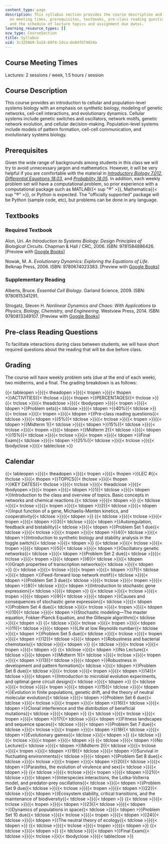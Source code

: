 ```yaml
---
content_type: page
description: This syllabus section provides the course description and information
  on meeting times, prerequisites, textbooks, pre-class reading questions, grading,
  and the schedule of lecture topics and assignment due dates.
learning_resource_types: []
ocw_type: CourseSection
title: Syllabus
uid: 3c325069-5a18-60f4-2dca-6e84fb74034a
---
```

## Course Meeting Times

Lectures: 2 sessions / week, 1.5 hours / session 

## Course Description

This course provides an introduction to cellular and population-level systems biology with an emphasis on synthetic biology, modeling of genetic networks, cell-cell interactions, and evolutionary dynamics. Cellular systems include genetic switches and oscillators, network motifs, genetic network evolution, and cellular decision-making. Population-level systems include models of pattern formation, cell-cell communication, and evolutionary systems biology.

## Prerequisites

Given the wide range of backgrounds among students in this class we will try to avoid unnecessary jargon and mathematics. However, it will be very helpful if you are comfortable with the material in [_Introductory Biology 7.012_](/courses/7-012-introduction-to-biology-fall-2004), [_Differential Equations 18.03_](/courses/18-03-differential-equations-spring-2010), and [_Probability 18.05_](/courses/18-05-introduction-to-probability-and-statistics-spring-2014). In addition, each weekly problem set will have a computational problem, so prior experience with a computational package such as MATLAB{{< sup "®" >}}, Mathematica{{< sup "®" >}}, or Python is expected. The "officially supported" package will be Python (sample code, etc), but problems can be done in any language.

## Textbooks

### Required Textbook

Alon, Uri. _An Introduction to Systems Biology: Design Principles of Biological Circuits_. Chapman & Hall / CRC, 2006. ISBN: 9781584886426. \[Preview with [Google Books](http://books.google.com/books?id=tcxCkIxzCO4C&pg=PAfrontcover)\]

Nowak, M. A. _Evolutionary Dynamics: Exploring the Equations of Life_. Belknap Press, 2006. ISBN: 9780674023383. \[Preview with [Google Books](http://books.google.com/books?id=YXrIRDuAbE0C&pg=PAfrontcover#v=onepage)\]

### Supplementary Reading

Alberts, Bruce. _Essential Cell Biology_. Garland Science, 2009. ISBN: 9780815341291.

Strogatz, Steven H. _Nonlinear Dynamics and Chaos: With Applications to Physics, Biology, Chemistry, and Engineering_. Westview Press, 2014. ISBN: 9780813349107. \[Preview with [Google Books](http://books.google.com/books?id=jeFVDgAAQBAJ&pg=PAfrontcover)\]

## Pre-class Reading Questions

To facilitate interactions during class between students, we will have short required questions about the reading that will be due before class.

## Grading

The course will have weekly problem sets (due at the end of each week), two midterms, and a final. The grading breakdown is as follows:

{{< tableopen >}}{{< theadopen >}}{{< tropen >}}{{< thopen >}}ACTIVITIES{{< thclose >}}{{< thopen >}}PERCENTAGES{{< thclose >}}{{< trclose >}}{{< theadclose >}}{{< tbodyopen >}}{{< tropen >}}{{< tdopen >}}Problem sets{{< tdclose >}}{{< tdopen >}}40%{{< tdclose >}}{{< trclose >}}{{< tropen >}}{{< tdopen >}}Pre-class reading questions{{< tdclose >}}{{< tdopen >}}5%{{< tdclose >}}{{< trclose >}}{{< tropen >}}{{< tdopen >}}Midterm 1{{< tdclose >}}{{< tdopen >}}15%{{< tdclose >}}{{< trclose >}}{{< tropen >}}{{< tdopen >}}Midterm 2{{< tdclose >}}{{< tdopen >}}15%{{< tdclose >}}{{< trclose >}}{{< tropen >}}{{< tdopen >}}Final Exam{{< tdclose >}}{{< tdopen >}}25%{{< tdclose >}}{{< trclose >}}{{< tbodyclose >}}{{< tableclose >}}

## Calendar

{{< tableopen >}}{{< theadopen >}}{{< tropen >}}{{< thopen >}}LEC #{{< thclose >}}{{< thopen >}}TOPICS{{< thclose >}}{{< thopen >}}KEY DATES{{< thclose >}}{{< trclose >}}{{< theadclose >}}{{< tbodyopen >}}{{< tropen >}}{{< tdopen >}}1{{< tdclose >}}{{< tdopen >}}Introduction to the class and overview of topics. Basic concepts in networks and chemical reactions.{{< tdclose >}}{{< tdopen >}} {{< tdclose >}}{{< trclose >}}{{< tropen >}}{{< tdopen >}}2{{< tdclose >}}{{< tdopen >}}Input function of a gene, Michaelis-Menten kinetics, and cooperativity{{< tdclose >}}{{< tdopen >}} {{< tdclose >}}{{< trclose >}}{{< tropen >}}{{< tdopen >}}3{{< tdclose >}}{{< tdopen >}}Autoregulation, feedback and bistability{{< tdclose >}}{{< tdopen >}}Problem Set 1 due{{< tdclose >}}{{< trclose >}}{{< tropen >}}{{< tdopen >}}4{{< tdclose >}}{{< tdopen >}}Introduction to synthetic biology and stability analysis in the toggle switch{{< tdclose >}}{{< tdopen >}} {{< tdclose >}}{{< trclose >}}{{< tropen >}}{{< tdopen >}}5{{< tdclose >}}{{< tdopen >}}Oscillatory genetic networks{{< tdclose >}}{{< tdopen >}}Problem Set 2 due{{< tdclose >}}{{< trclose >}}{{< tropen >}}{{< tdopen >}}6{{< tdclose >}}{{< tdopen >}}Graph properties of transcription networks{{< tdclose >}}{{< tdopen >}} {{< tdclose >}}{{< trclose >}}{{< tropen >}}{{< tdopen >}}7{{< tdclose >}}{{< tdopen >}}Feed-forward loop network motif{{< tdclose >}}{{< tdopen >}}Problem Set 3 due{{< tdclose >}}{{< trclose >}}{{< tropen >}}{{< tdopen >}}8{{< tdclose >}}{{< tdopen >}}Introduction to stochastic gene expression{{< tdclose >}}{{< tdopen >}} {{< tdclose >}}{{< trclose >}}{{< tropen >}}{{< tdopen >}}9{{< tdclose >}}{{< tdopen >}}Causes and consequences of stochastic gene expression{{< tdclose >}}{{< tdopen >}}Problem Set 4 due{{< tdclose >}}{{< trclose >}}{{< tropen >}}{{< tdopen >}}10{{< tdclose >}}{{< tdopen >}}Stochastic modeling—The master equation, Fokker-Planck Equation, and the Gillespie algorithm{{< tdclose >}}{{< tdopen >}} {{< tdclose >}}{{< trclose >}}{{< tropen >}}{{< tdopen >}}11{{< tdclose >}}{{< tdopen >}}Life at low Reynolds number{{< tdclose >}}{{< tdopen >}}Problem Set 5 due{{< tdclose >}}{{< trclose >}}{{< tropen >}}{{< tdopen >}}12{{< tdclose >}}{{< tdopen >}}Robustness and bacterial chemotaxis{{< tdclose >}}{{< tdopen >}} {{< tdclose >}}{{< trclose >}}{{< tropen >}}{{< tdopen >}} {{< tdclose >}}{{< tdopen >}}No Lecture{{< tdclose >}}{{< tdopen >}}Midterm 1{{< tdclose >}}{{< trclose >}}{{< tropen >}}{{< tdopen >}}13{{< tdclose >}}{{< tdopen >}}Robustness in development and pattern formation{{< tdclose >}}{{< tdopen >}}Problem Set 6 due{{< tdclose >}}{{< trclose >}}{{< tropen >}}{{< tdopen >}}14{{< tdclose >}}{{< tdopen >}}Introduction to microbial evolution experiments, and optimal gene circuit design{{< tdclose >}}{{< tdopen >}} {{< tdclose >}}{{< trclose >}}{{< tropen >}}{{< tdopen >}}15{{< tdclose >}}{{< tdopen >}}Evolution in finite populations, genetic drift, and the theory of neutral molecular evolution{{< tdclose >}}{{< tdopen >}}Problem Set 6 due{{< tdclose >}}{{< trclose >}}{{< tropen >}}{{< tdopen >}}16{{< tdclose >}}{{< tdopen >}}Clonal interference and the distribution of beneficial mutations{{< tdclose >}}{{< tdopen >}} {{< tdclose >}}{{< trclose >}}{{< tropen >}}{{< tdopen >}}17{{< tdclose >}}{{< tdopen >}}Fitness landscapes and sequence spaces{{< tdclose >}}{{< tdopen >}}Problem Set 7 due{{< tdclose >}}{{< trclose >}}{{< tropen >}}{{< tdopen >}}18{{< tdclose >}}{{< tdopen >}}Evolutionary games{{< tdclose >}}{{< tdopen >}} {{< tdclose >}}{{< trclose >}}{{< tropen >}}{{< tdopen >}} {{< tdclose >}}{{< tdopen >}}No Lecture{{< tdclose >}}{{< tdopen >}}Midterm 2{{< tdclose >}}{{< trclose >}}{{< tropen >}}{{< tdopen >}}19{{< tdclose >}}{{< tdopen >}}Survival in fluctuating environments{{< tdclose >}}{{< tdopen >}}Problem Set 8 due{{< tdclose >}}{{< trclose >}}{{< tropen >}}{{< tdopen >}}20{{< tdclose >}}{{< tdopen >}}Parasites, the evolution of virulence and sex{{< tdclose >}}{{< tdopen >}} {{< tdclose >}}{{< trclose >}}{{< tropen >}}{{< tdopen >}}21{{< tdclose >}}{{< tdopen >}}Interspecies interactions, the Lotka-Volterra model, and predator-prey oscillations{{< tdclose >}}{{< tdopen >}}Problem Set 9 due{{< tdclose >}}{{< trclose >}}{{< tropen >}}{{< tdopen >}}22{{< tdclose >}}{{< tdopen >}}Ecosystem stability, critical transitions, and the maintenance of biodiversity{{< tdclose >}}{{< tdopen >}} {{< tdclose >}}{{< trclose >}}{{< tropen >}}{{< tdopen >}}23{{< tdclose >}}{{< tdopen >}}Dynamics of populations in space{{< tdclose >}}{{< tdopen >}}Problem Set 10 due{{< tdclose >}}{{< trclose >}}{{< tropen >}}{{< tdopen >}}24{{< tdclose >}}{{< tdopen >}}The neutral theory of ecology{{< tdclose >}}{{< tdopen >}} {{< tdclose >}}{{< trclose >}}{{< tropen >}}{{< tdopen >}} {{< tdclose >}}{{< tdopen >}} {{< tdclose >}}{{< tdopen >}}Final Exam{{< tdclose >}}{{< trclose >}}{{< tbodyclose >}}{{< tableclose >}}